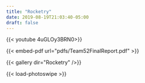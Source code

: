 ```yaml
---
title: "Rocketry"
date: 2019-08-19T21:03:40-05:00
draft: false
---
```


{{< youtube 4uGLOy3BRN0>}}  

{{< embed-pdf url="pdfs/Team52FinalReport.pdf" >}}

{{< gallery dir="Rocketry" />}}

{{< load-photoswipe >}}
